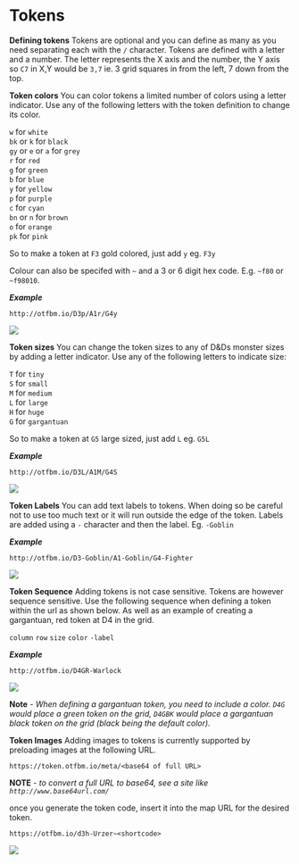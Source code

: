 # Tokens

**Defining tokens**
Tokens are optional and you can define as many as you need separating each with the `/` character. Tokens are defined with a letter and a number. The letter represents the X axis and the number, the Y axis so `C7` in X,Y would be `3,7` ie. 3 grid squares in from the left, 7 down from the top.

**Token colors**
You can color tokens a limited number of colors using a letter indicator. Use any of the following letters with the token definition to change its color.

`w` for `white`  
`bk` or `k` for `black`  
`gy` or `e` or `a` for `grey`  
`r` for `red`  
`g` for `green`  
`b` for `blue`  
`y` for `yellow`  
`p` for `purple`  
`c` for `cyan`  
`bn` or `n` for `brown`  
`o` for `orange`  
`pk` for `pink`

So to make a token at `F3` gold colored, just add `y` eg. `F3y`

Colour can also be specifed with `~` and a 3 or 6 digit hex code. E.g. `~f80` or `~f98010`.

_**Example**_
```
http://otfbm.io/D3p/A1r/G4y
```

![](http://otfbm.io/D3p/A1r/G4y)


**Token sizes**
You can change the token sizes to any of D&Ds monster sizes by adding a letter indicator. Use any of the following letters to indicate size:

`T` for `tiny`  
`S` for `small`  
`M` for `medium`  
`L` for `large`  
`H` for `huge`  
`G` for `gargantuan`  

So to make a token at `G5` large sized, just add `L` eg. `G5L`

_**Example**_
```
http://otfbm.io/D3L/A1M/G4S
```

![](http://otfbm.io/D3L/A1M/G4S)

**Token Labels**
You can add text labels to tokens. When doing so be careful not to use too much text or it will run outside the edge of the token. Labels are added using a `-` character and then the label. Eg. `-Goblin`

_**Example**_
```
http://otfbm.io/D3-Goblin/A1-Goblin/G4-Fighter
```

![](http://otfbm.io/D3-Goblin/A1-Goblin/G4-Fighter)

**Token Sequence**
Adding tokens is not case sensitive.  Tokens are however sequence sensitive. Use the following sequence when defining a token within the url as shown below. As well as an example of creating a gargantuan, red token at D4 in the grid.  

 `column` `row` `size` `color` `-label`

_**Example**_
```
http://otfbm.io/D4GR-Warlock
```

![](http://otfbm.io/D4GR-Warlock)

**Note** - *When defining a gargantuan token, you need to include a color. `D4G` would place a green token on the grid, `D4GBK` would place a gargantuan black token on the grid (black being the default color).*

**Token Images**
Adding images to tokens is currently supported by preloading images at the following URL.  
```
https://token.otfbm.io/meta/<base64 of full URL>
```  
  
**NOTE** - *to convert a full URL to base64, see a site like ```http://www.base64url.com/```*  
  
once you generate the token code, insert it into the map URL for the desired token.  
```
https://otfbm.io/d3h-Urzer~<shortcode>
```  

![](https://otfbm.io/d3h-Urzer~6yts4)